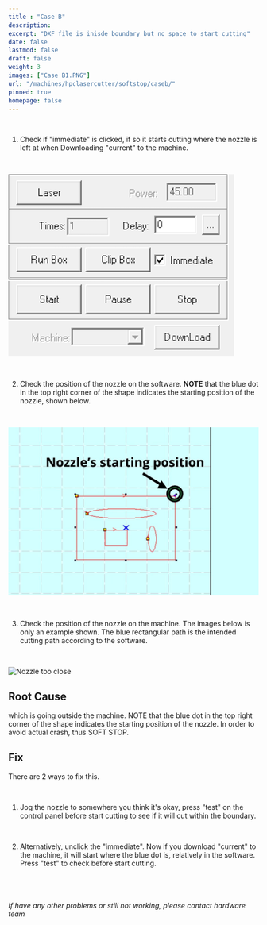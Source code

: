 ```yaml
---
title : "Case B"
description: 
excerpt: "DXF file is inisde boundary but no space to start cutting"
date: false
lastmod: false
draft: false
weight: 3
images: ["Case B1.PNG"]
url: "/machines/hpclasercutter/softstop/caseb/"
pinned: true
homepage: false
---
```

<br>

1. Check if "immediate" is clicked, if so it starts cutting where the nozzle is left at when Downloading "current" to the machine.

<br>

![Check immediate](immediate.PNG)

<br>

2. Check the position of the nozzle on the software. **NOTE** that the blue dot in the top right corner of the shape indicates the starting position of the nozzle, shown below.

<br>

![nozzlebluedot](nozzleposition.jpeg)

<br>

3. Check the position of the nozzle on the machine. The images below is only an example shown. The blue rectangular path is the intended cutting path according to the software.

<br>

![Nozzle too close](nozzleclose.png)

## Root Cause

which is going outside the machine. NOTE that the blue dot in the top right corner of the shape indicates the starting position of the nozzle.  In order to avoid actual crash, thus SOFT STOP.

## Fix

There are 2 ways to fix this.

<br>

1. Jog the nozzle to somewhere you think it's okay, press "test" on the control panel before start cutting to see if it will cut within the boundary.

<br>

2. Alternatively, unclick the "immediate". Now if you download "current" to the machine, it will start where the blue dot is, relatively in the software. Press "test" to check before start cutting.

<br>
<br>

###### If have any other problems or still not working, please contact hardware team
